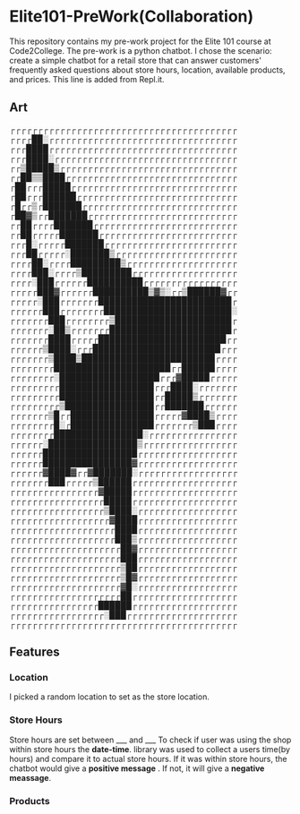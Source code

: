 # Elite101-PreWork(Collaboration)
This repository contains my pre-work project for the Elite 101 course at Code2College.
The pre-work is a python chatbot. I chose the scenario:  create a simple chatbot for a retail store that can answer customers' frequently asked questions about store hours, location, available products, and prices.
This line is added from Repl.it.
## Art
┌┌┌┌┌┌┌┌┌┌┌┌┌┌┌┌┌┌┌┌┌┌┌┌┌┌┌┌┌┌┌┌┌┌┌┌┌┌┌┌┌
┌┌┌┌██░┌┌┌┌┌┌┌┌┌┌┌┌┌┌┌┌┌┌┌┌┌┌┌┌┌┌┌┌┌┌┌┌┌┌
┌┌┌████┌┌┌┌┌┌┌┌┌┌┌┌┌┌┌┌┌┌┌┌┌┌┌┌┌┌┌┌┌┌┌┌┌┌
┌┌┌████░┌┌┌┌┌┌┌┌┌┌┌┌┌┌┌┌┌┌┌┌┌┌┌┌┌┌┌┌┌┌┌┌┌
┌┌▒█████▒┌┌┌┌┌┌┌┌┌┌┌┌┌┌┌┌┌┌┌┌┌┌┌┌┌┌┌┌┌┌┌┌
┌┌██▒▒████┌┌┌┌┌┌┌┌┌┌┌┌┌┌┌┌┌┌┌┌┌┌┌┌┌┌┌┌┌┌┌
┌██┌┌┌█████┌┌┌┌┌┌┌┌┌┌┌┌┌┌┌┌┌┌┌┌┌┌┌┌┌┌┌┌┌┌
┌██┌┌┌██████┌┌┌┌┌┌┌┌┌┌┌┌┌┌┌┌┌┌┌┌┌┌┌┌┌┌┌┌┌
┌█┌┌▒┌███████┌┌┌┌┌┌┌┌┌┌┌┌┌┌┌┌┌┌┌┌┌┌┌┌┌┌┌┌
┌██▓▒┌┌███████┌┌┌┌┌┌┌┌┌┌┌┌┌┌┌┌┌┌┌┌┌┌┌┌┌┌┌
┌┌██┌┌┌┌███████┌┌┌┌┌┌┌┌┌┌┌┌┌┌┌┌┌┌┌┌┌┌┌┌┌┌
┌┌██┌┌┌┌┌███████┌┌┌┌┌┌┌┌┌┌┌┌┌┌┌┌┌┌┌┌┌┌┌┌┌
┌┌┌█░┌┌┌┌┌███████┌┌┌┌┌┌┌┌┌┌┌┌┌┌┌┌┌┌┌┌┌┌┌┌
┌┌┌██┌┌┌┌┌░███████▒┌┌┌┌┌┌┌┌┌┌┌┌┌┌┌┌┌┌┌┌┌┌
┌┌┌┌██░┌┌┌┌█████████▒┌┌┌┌┌┌┌┌┌┌┌┌┌┌┌┌┌┌┌┌
┌┌┌┌███░┌┌┌┌▒█████████┌┌┌┌┌┌┌┌┌┌┌┌┌┌┌┌┌┌┌
┌┌┌┌░███┌┌┌┌┌┌██████████┌┌┌┌┌┌┌┌┌┌┌┌┌┌┌┌┌
┌┌┌┌┌███▓┌┌┌┌┌┌██████████▒▓▒░┌┌▒██████▓┌┌
┌┌┌┌┌░███┌┌┌┌┌┌┌████████████████████████┌
┌┌┌┌┌┌███┌┌┌┌┌┌┌┌███████████████████████░
┌┌┌┌┌┌┌███┌┌┌┌┌┌┌┌▒█████████████████████┌
┌┌┌┌┌┌┌░██▒┌┌┌┌┌┌┌██████████████████████┌
┌┌┌┌┌┌┌████┌┌┌┌┌███████████████████████┌┌
┌┌┌┌┌┌▒████░┌┌┌███████████████████████┌┌┌
┌┌┌┌┌┌┌▒████▒████████████████████████┌┌┌┌
┌┌┌┌┌┌┌┌█████████████████████┌┌██████┌┌┌┌
┌┌┌┌┌┌┌┌░██████████████████┌┌┌▓█████┌┌┌┌┌
┌┌┌┌┌┌┌┌┌█████████████████┌┌┌████░┌┌┌┌┌┌┌
┌┌┌┌┌┌┌┌┌█████████████████┌┌█████▒┌┌┌┌┌┌┌
┌┌┌┌┌┌┌┌┌▒████████████████┌┌███████┌┌┌┌┌┌
┌┌┌┌┌┌┌▒█┌┌███████████████┌┌┌┌┌▓████▒┌┌┌┌
┌┌┌┌┌┌┌┌█░┌███████████████┌┌┌┌┌┌┌▒███┌┌┌┌
┌┌┌┌┌┌┌┌████████████████░┌┌┌┌┌┌┌┌┌┌┌┌┌┌┌┌
┌┌┌┌┌┌░████████████████▒┌┌┌┌┌┌┌┌┌┌┌┌┌┌┌┌┌
┌┌┌┌┌┌█████████████████┌┌┌┌┌┌┌┌┌┌┌┌┌┌┌┌┌┌
┌┌┌┌┌┌████████████████▓┌┌┌┌┌┌┌┌┌┌┌┌┌┌┌┌┌┌
┌┌┌┌┌┌▓████▓┌┌▓███████░┌┌┌┌┌┌┌┌┌┌┌┌┌┌┌┌┌┌
┌┌┌┌┌┌┌███┌┌┌┌┌▒██████┌┌┌┌┌┌┌┌┌┌┌┌┌┌┌┌┌┌┌
┌┌┌┌┌┌┌┌┌┌┌┌┌┌┌┌▓█████┌┌┌┌┌┌┌┌┌┌┌┌┌┌┌┌┌┌┌
┌┌┌┌┌┌┌┌┌┌┌┌┌┌┌┌┌█████┌┌┌┌┌┌┌┌┌┌┌┌┌┌┌┌┌┌┌
┌┌┌┌┌┌┌┌┌┌┌┌┌┌┌┌┌▒████░┌┌┌┌┌┌┌┌┌┌┌┌┌┌┌┌┌┌
┌┌┌┌┌┌┌┌┌┌┌┌┌┌┌┌┌┌▓████┌┌┌┌┌┌┌┌┌┌┌┌┌┌┌┌┌┌
┌┌┌┌┌┌┌┌┌┌┌┌┌┌┌┌┌┌┌████┌┌┌┌┌┌┌┌┌┌┌┌┌┌┌┌┌┌
┌┌┌┌┌┌┌┌┌┌┌┌┌┌┌┌┌┌┌███▒┌┌┌┌┌┌┌┌┌┌┌┌┌┌┌┌┌┌
┌┌┌┌┌┌┌┌┌┌┌┌┌┌┌┌┌┌┌┌██▓┌┌┌┌┌┌┌┌┌┌┌┌┌┌┌┌┌┌
┌┌┌┌┌┌┌┌┌┌┌┌┌┌┌┌┌┌┌┌███┌┌┌┌┌┌┌┌┌┌┌┌┌┌┌┌┌┌
┌┌┌┌┌┌┌┌┌┌┌┌┌┌┌┌┌┌┌┌▒██┌┌┌┌┌┌┌┌┌┌┌┌┌┌┌┌┌┌
┌┌┌┌┌┌┌┌┌┌┌┌┌┌┌┌┌┌┌┌▒█▓┌┌┌┌┌┌┌┌┌┌┌┌┌┌┌┌┌┌
┌┌┌┌┌┌┌┌┌┌┌┌┌┌┌┌┌┌┌┌▓█░┌┌┌┌┌┌┌┌┌┌┌┌┌┌┌┌┌┌
┌┌┌┌┌┌┌┌┌┌┌┌┌┌┌┌┌┌┌┌██┌┌┌┌┌┌┌┌┌┌┌┌┌┌┌┌┌┌┌
┌┌┌┌┌┌┌┌┌┌┌┌┌┌┌┌██████┌┌┌┌┌┌┌┌┌┌┌┌┌┌┌┌┌┌┌
┌┌┌┌┌┌┌┌┌┌┌┌┌┌┌┌┌░███┌┌┌┌┌┌┌┌┌┌┌┌┌┌┌┌┌┌┌┌
┌┌┌┌┌┌┌┌┌┌┌┌┌┌┌┌┌┌┌┌┌┌┌┌┌┌┌┌┌┌┌┌┌┌┌┌┌┌┌┌┌

## Features
### Location
I picked a random location to set as the store location.
### Store Hours
Store hours are set between ___ and ___
To check if user was using the shop within store hours the __date-time__. library was used to collect a users time(by hours) and compare it to actual store hours. 
If it was within store hours, the chatbot would give a __positive message__ . If not, it will give a __negative meassage__.
### Products
